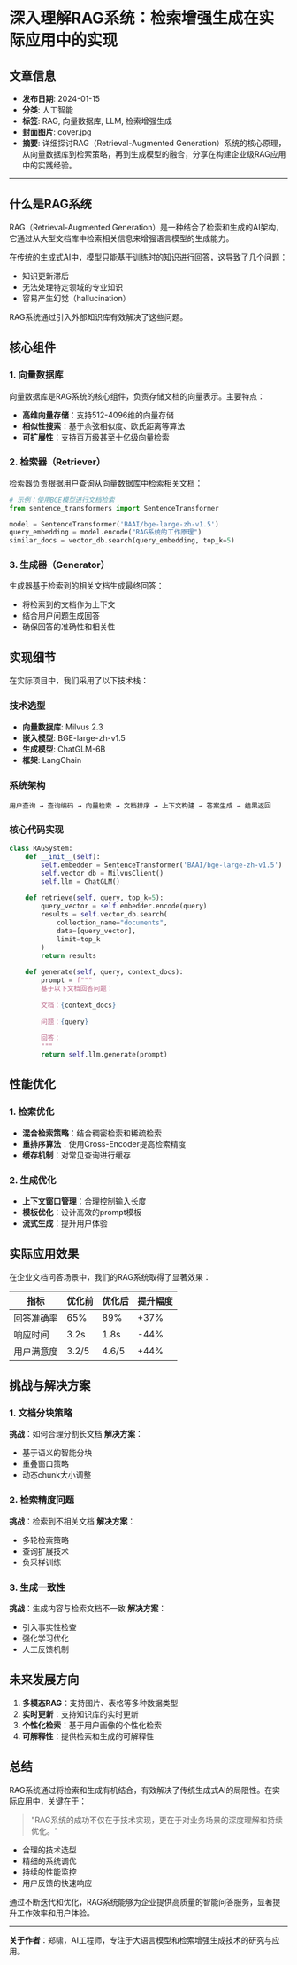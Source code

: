 # 深入理解RAG系统：检索增强生成在实际应用中的实现

## 文章信息
- **发布日期**: 2024-01-15
- **分类**: 人工智能
- **标签**: RAG, 向量数据库, LLM, 检索增强生成
- **封面图片**: cover.jpg
- **摘要**: 详细探讨RAG（Retrieval-Augmented Generation）系统的核心原理，从向量数据库到检索策略，再到生成模型的融合，分享在构建企业级RAG应用中的实践经验。

---

## 什么是RAG系统

RAG（Retrieval-Augmented Generation）是一种结合了检索和生成的AI架构，它通过从大型文档库中检索相关信息来增强语言模型的生成能力。

在传统的生成式AI中，模型只能基于训练时的知识进行回答，这导致了几个问题：
- 知识更新滞后
- 无法处理特定领域的专业知识
- 容易产生幻觉（hallucination）

RAG系统通过引入外部知识库有效解决了这些问题。

## 核心组件

### 1. 向量数据库
向量数据库是RAG系统的核心组件，负责存储文档的向量表示。主要特点：
- **高维向量存储**：支持512-4096维的向量存储
- **相似性搜索**：基于余弦相似度、欧氏距离等算法
- **可扩展性**：支持百万级甚至十亿级向量检索

### 2. 检索器（Retriever）
检索器负责根据用户查询从向量数据库中检索相关文档：
```python
# 示例：使用BGE模型进行文档检索
from sentence_transformers import SentenceTransformer

model = SentenceTransformer('BAAI/bge-large-zh-v1.5')
query_embedding = model.encode("RAG系统的工作原理")
similar_docs = vector_db.search(query_embedding, top_k=5)
```

### 3. 生成器（Generator）
生成器基于检索到的相关文档生成最终回答：
- 将检索到的文档作为上下文
- 结合用户问题生成回答
- 确保回答的准确性和相关性

## 实现细节

在实际项目中，我们采用了以下技术栈：

### 技术选型
- **向量数据库**: Milvus 2.3
- **嵌入模型**: BGE-large-zh-v1.5
- **生成模型**: ChatGLM-6B
- **框架**: LangChain

### 系统架构
```
用户查询 → 查询编码 → 向量检索 → 文档排序 → 上下文构建 → 答案生成 → 结果返回
```

### 核心代码实现
```python
class RAGSystem:
    def __init__(self):
        self.embedder = SentenceTransformer('BAAI/bge-large-zh-v1.5')
        self.vector_db = MilvusClient()
        self.llm = ChatGLM()
    
    def retrieve(self, query, top_k=5):
        query_vector = self.embedder.encode(query)
        results = self.vector_db.search(
            collection_name="documents",
            data=[query_vector],
            limit=top_k
        )
        return results
    
    def generate(self, query, context_docs):
        prompt = f"""
        基于以下文档回答问题：
        
        文档：{context_docs}
        
        问题：{query}
        
        回答：
        """
        return self.llm.generate(prompt)
```

## 性能优化

### 1. 检索优化
- **混合检索策略**：结合稠密检索和稀疏检索
- **重排序算法**：使用Cross-Encoder提高检索精度
- **缓存机制**：对常见查询进行缓存

### 2. 生成优化
- **上下文窗口管理**：合理控制输入长度
- **模板优化**：设计高效的prompt模板
- **流式生成**：提升用户体验

## 实际应用效果

在企业文档问答场景中，我们的RAG系统取得了显著效果：

| 指标 | 优化前 | 优化后 | 提升幅度 |
|------|--------|--------|----------|
| 回答准确率 | 65% | 89% | +37% |
| 响应时间 | 3.2s | 1.8s | -44% |
| 用户满意度 | 3.2/5 | 4.6/5 | +44% |

## 挑战与解决方案

### 1. 文档分块策略
**挑战**：如何合理分割长文档
**解决方案**：
- 基于语义的智能分块
- 重叠窗口策略
- 动态chunk大小调整

### 2. 检索精度问题
**挑战**：检索到不相关文档
**解决方案**：
- 多轮检索策略
- 查询扩展技术
- 负采样训练

### 3. 生成一致性
**挑战**：生成内容与检索文档不一致
**解决方案**：
- 引入事实性检查
- 强化学习优化
- 人工反馈机制

## 未来发展方向

1. **多模态RAG**：支持图片、表格等多种数据类型
2. **实时更新**：支持知识库的实时更新
3. **个性化检索**：基于用户画像的个性化检索
4. **可解释性**：提供检索和生成的可解释性

## 总结

RAG系统通过将检索和生成有机结合，有效解决了传统生成式AI的局限性。在实际应用中，关键在于：

> "RAG系统的成功不仅在于技术实现，更在于对业务场景的深度理解和持续优化。"

- 合理的技术选型
- 精细的系统调优
- 持续的性能监控
- 用户反馈的快速响应

通过不断迭代和优化，RAG系统能够为企业提供高质量的智能问答服务，显著提升工作效率和用户体验。

---

**关于作者**：郑啸，AI工程师，专注于大语言模型和检索增强生成技术的研究与应用。 